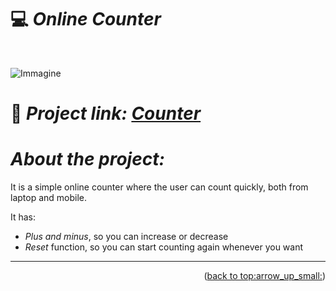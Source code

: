 
# :computer: *Online Counter*

<div id="top"></div>
<br />
<div align="center">
  </a>
  <p align="center">
  </p>
</div>

![Immagine](https://i.ibb.co/0YGQNLt/Counter.png)
# :link: *Project link: [Counter](https://ila1997.github.io/Counter/)*

# *About the project:*
It is a simple online counter where the user can count quickly, both from laptop and mobile. 

It has:
- *Plus and minus*, so you can increase or decrease
- *Reset* function, so you can start counting again whenever you want
______
<p align="right">(<a href="#top">back to top:arrow_up_small:</a>)</p> 
